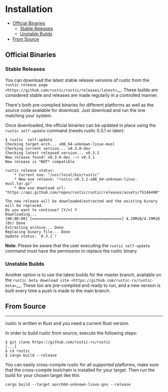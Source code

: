 # Installation

<!-- TOC -->

- [Official Binaries](#official-binaries)
  - [Stable Releases](#stable-releases)
  - [Unstable Builds](#unstable-builds)
- [From Source](#from-source)

<!-- /TOC -->

## Official Binaries

### Stable Releases

You can download the latest stable release versions of rustic from the
`rustic release page <https://github.com/rustic/rustic/releases/latest>`__.
These builds are considered stable and releases are made regularly in a
controlled manner.

There's both pre-compiled binaries for different platforms as well as the source
code available for download. Just download and run the one matching your system.

Once downloaded, the official binaries can be updated in place using the
`rustic self-update` command (needs rustic 0.3.1 or later):

```console
$ rustic  self-update
Checking target-arch... x86_64-unknown-linux-musl
Checking current version... v0.3.0-dev
Checking latest released version... v0.3.1
New release found! v0.3.0-dev --> v0.3.1
New release is *NOT* compatible

rustic release status:
    * Current exe: "/usr/local/bin/rustic"
    * New exe release: "rustic-v0.3.1-x86_64-unknown-linux-musl.tar.gz"
    * New exe download url: "https://api.github.com/repos/rustic/rustic/releases/assets/75146490"

The new release will be downloaded/extracted and the existing binary will be replaced.
Do you want to continue? [Y/n] Y
Downloading...
[00:00:00] [========================================] 4.29MiB/4.29MiB (0s) Done
Extracting archive... Done
Replacing binary file... Done
Update status: `0.3.1`!
```

**Note**: Please be aware that the user executing the `rustic self-update`
command must have the permission to replace the rustic binary.

### Unstable Builds

Another option is to use the latest builds for the master branch, available on
the `rustic beta download site <https://github.com/rustic-rs/rustic-beta>`__.
These too are pre-compiled and ready to run, and a new version is built every
time a push is made to the main branch.

## From Source

---

rustic is written in Rust and you need a current Rust version.

In order to build rustic from source, execute the following steps:

```console
$ git clone https://github.com/rustic-rs/rustic
[...]
$ cd rustic
$ cargo build --release
```

You can easily cross-compile rustic for all supported platforms, make sure that
the cross-compile toolchain is installed for your target. Then run the build for
your chosen target like this

```console
cargo build --target aarch64-unknown-linux-gnu --release
```
